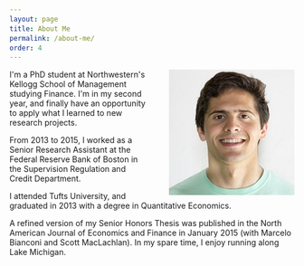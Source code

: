 ```yaml
---
layout: page
title: About Me
permalink: /about-me/
order: 4
---
```


<img src="/images/MC original.jpg"
style="float:right;margin-left:40px">

I'm a PhD student at Northwestern's Kellogg School of Management studying Finance.  I'm in my second year, and finally have an opportunity to apply what I learned to new research projects.

From 2013 to 2015, I worked as a Senior Research Assistant at the Federal Reserve Bank of Boston in the Supervision Regulation and Credit Department.

I attended Tufts University, and graduated in 2013 with a degree in Quantitative Economics.

A refined version of my Senior Honors Thesis was published in the North American
Journal of Economics and Finance in January 2015 (with Marcelo Bianconi and
Scott MacLachlan). In my spare time, I enjoy running along Lake Michigan.

